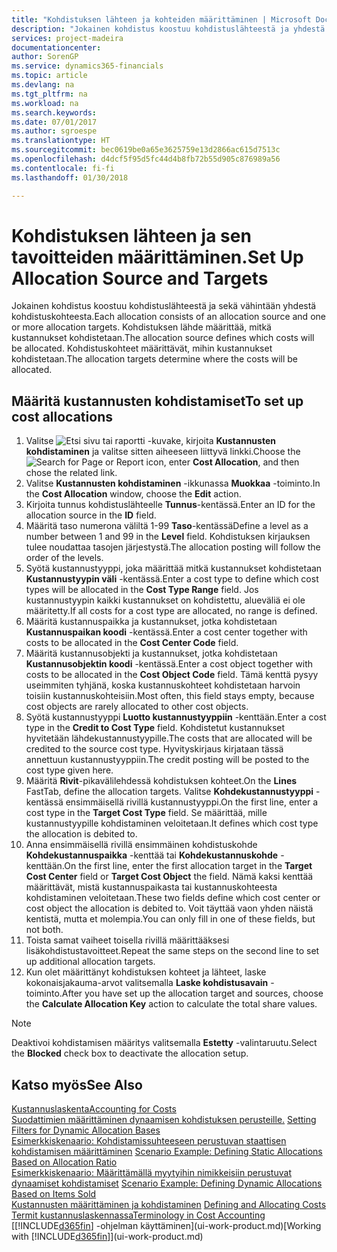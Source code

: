 ```yaml
---
title: "Kohdistuksen lähteen ja kohteiden määrittäminen | Microsoft Docs"
description: "Jokainen kohdistus koostuu kohdistuslähteestä ja yhdestä tai useammasta kohdistustavoitteesta. Kohdistuksen lähde määrittää, mitkä kustannukset kohdistetaan. Kohdistuskohteet määrittävät, mihin kustannukset kohdistetaan."
services: project-madeira
documentationcenter: 
author: SorenGP
ms.service: dynamics365-financials
ms.topic: article
ms.devlang: na
ms.tgt_pltfrm: na
ms.workload: na
ms.search.keywords: 
ms.date: 07/01/2017
ms.author: sgroespe
ms.translationtype: HT
ms.sourcegitcommit: bec0619be0a65e3625759e13d2866ac615d7513c
ms.openlocfilehash: d4dcf5f95d5fc44d4b8fb72b55d905c876989a56
ms.contentlocale: fi-fi
ms.lasthandoff: 01/30/2018

---
```

# <a name="set-up-allocation-source-and-targets"></a><span data-ttu-id="4410b-105">Kohdistuksen lähteen ja sen tavoitteiden määrittäminen.</span><span class="sxs-lookup"><span data-stu-id="4410b-105">Set Up Allocation Source and Targets</span></span>
<span data-ttu-id="4410b-106">Jokainen kohdistus koostuu kohdistuslähteestä ja sekä vähintään yhdestä kohdistuskohteesta.</span><span class="sxs-lookup"><span data-stu-id="4410b-106">Each allocation consists of an allocation source and one or more allocation targets.</span></span> <span data-ttu-id="4410b-107">Kohdistuksen lähde määrittää, mitkä kustannukset kohdistetaan.</span><span class="sxs-lookup"><span data-stu-id="4410b-107">The allocation source defines which costs will be allocated.</span></span> <span data-ttu-id="4410b-108">Kohdistuskohteet määrittävät, mihin kustannukset kohdistetaan.</span><span class="sxs-lookup"><span data-stu-id="4410b-108">The allocation targets determine where the costs will be allocated.</span></span>  

## <a name="to-set-up-cost-allocations"></a><span data-ttu-id="4410b-109">Määritä kustannusten kohdistamiset</span><span class="sxs-lookup"><span data-stu-id="4410b-109">To set up cost allocations</span></span>  
1.  <span data-ttu-id="4410b-110">Valitse ![Etsi sivu tai raportti](media/ui-search/search_small.png "Etsi sivu tai raportti -kuvake") -kuvake, kirjoita **Kustannusten kohdistaminen** ja valitse sitten aiheeseen liittyvä linkki.</span><span class="sxs-lookup"><span data-stu-id="4410b-110">Choose the ![Search for Page or Report](media/ui-search/search_small.png "Search for Page or Report icon") icon, enter **Cost Allocation**, and then chose the related link.</span></span>  
2.  <span data-ttu-id="4410b-111">Valitse **Kustannusten kohdistaminen** -ikkunassa **Muokkaa** -toiminto.</span><span class="sxs-lookup"><span data-stu-id="4410b-111">In the **Cost Allocation** window, choose the **Edit** action.</span></span>  
3.  <span data-ttu-id="4410b-112">Kirjoita tunnus kohdistuslähteelle **Tunnus**-kentässä.</span><span class="sxs-lookup"><span data-stu-id="4410b-112">Enter an ID for the allocation source in the **ID** field.</span></span>  
4.  <span data-ttu-id="4410b-113">Määritä taso numerona väliltä 1-99 **Taso**-kentässä</span><span class="sxs-lookup"><span data-stu-id="4410b-113">Define a level as a number between 1 and 99 in the **Level** field.</span></span> <span data-ttu-id="4410b-114">Kohdistuksen kirjauksen tulee noudattaa tasojen järjestystä.</span><span class="sxs-lookup"><span data-stu-id="4410b-114">The allocation posting will follow the order of the levels.</span></span>  
5.  <span data-ttu-id="4410b-115">Syötä kustannustyyppi, joka määrittää mitkä kustannukset kohdistetaan **Kustannustyypin väli** -kentässä.</span><span class="sxs-lookup"><span data-stu-id="4410b-115">Enter a cost type to define which cost types will be allocated in the **Cost Type Range** field.</span></span> <span data-ttu-id="4410b-116">Jos kustannustyypin kaikki kustannukset on kohdistettu, alueväliä ei ole määritetty.</span><span class="sxs-lookup"><span data-stu-id="4410b-116">If all costs for a cost type are allocated, no range is defined.</span></span>  
6.  <span data-ttu-id="4410b-117">Määritä kustannuspaikka ja kustannukset, jotka kohdistetaan **Kustannuspaikan koodi** -kentässä.</span><span class="sxs-lookup"><span data-stu-id="4410b-117">Enter a cost center together with costs to be allocated in the **Cost Center Code** field.</span></span>  
7.  <span data-ttu-id="4410b-118">Määritä kustannusobjekti ja kustannukset, jotka kohdistetaan **Kustannusobjektin koodi** -kentässä.</span><span class="sxs-lookup"><span data-stu-id="4410b-118">Enter a cost object together with costs to be allocated in the **Cost Object Code** field.</span></span> <span data-ttu-id="4410b-119">Tämä kenttä pysyy useimmiten tyhjänä, koska kustannuskohteet kohdistetaan harvoin toisiin kustannuskohteisiin.</span><span class="sxs-lookup"><span data-stu-id="4410b-119">Most often, this field stays empty, because cost objects are rarely allocated to other cost objects.</span></span>  
8.  <span data-ttu-id="4410b-120">Syötä kustannustyyppi **Luotto kustannustyyppiin** -kenttään.</span><span class="sxs-lookup"><span data-stu-id="4410b-120">Enter a cost type in the **Credit to Cost Type** field.</span></span> <span data-ttu-id="4410b-121">Kohdistetut kustannukset hyvitetään lähdekustannustyypille.</span><span class="sxs-lookup"><span data-stu-id="4410b-121">The costs that are allocated will be credited to the source cost type.</span></span> <span data-ttu-id="4410b-122">Hyvityskirjaus kirjataan tässä annettuun kustannustyyppiin.</span><span class="sxs-lookup"><span data-stu-id="4410b-122">The credit posting will be posted to the cost type given here.</span></span>  
9. <span data-ttu-id="4410b-123">Määritä **Rivit**-pikavälilehdessä kohdistuksen kohteet.</span><span class="sxs-lookup"><span data-stu-id="4410b-123">On the **Lines** FastTab, define the allocation targets.</span></span> <span data-ttu-id="4410b-124">Valitse **Kohdekustannustyyppi** -kentässä ensimmäisellä rivillä kustannustyyppi.</span><span class="sxs-lookup"><span data-stu-id="4410b-124">On the first line, enter a cost type in the **Target Cost Type** field.</span></span> <span data-ttu-id="4410b-125">Se määrittää, mille kustannustyypille kohdistaminen veloitetaan.</span><span class="sxs-lookup"><span data-stu-id="4410b-125">It defines which cost type the allocation is debited to.</span></span>  
10. <span data-ttu-id="4410b-126">Anna ensimmäisellä rivillä ensimmäinen kohdistuskohde **Kohdekustannuspaikka** -kenttää tai **Kohdekustannuskohde** -kenttään.</span><span class="sxs-lookup"><span data-stu-id="4410b-126">On the first line, enter the first allocation target in the **Target Cost Center** field or **Target Cost Object** the field.</span></span> <span data-ttu-id="4410b-127">Nämä kaksi kenttää määrittävät, mistä kustannuspaikasta tai kustannuskohteesta kohdistaminen veloitetaan.</span><span class="sxs-lookup"><span data-stu-id="4410b-127">These two fields define which cost center or cost object the allocation is debited to.</span></span> <span data-ttu-id="4410b-128">Voit täyttää vaon yhden näistä kentistä, mutta et molempia.</span><span class="sxs-lookup"><span data-stu-id="4410b-128">You can only fill in one of these fields, but not both.</span></span>  
11. <span data-ttu-id="4410b-129">Toista samat vaiheet toisella rivillä määrittääksesi lisäkohdistustavoitteet.</span><span class="sxs-lookup"><span data-stu-id="4410b-129">Repeat the same steps on the second line to set up additional allocation targets.</span></span>  
12. <span data-ttu-id="4410b-130">Kun olet määrittänyt kohdistuksen kohteet ja lähteet, laske kokonaisjakauma-arvot valitsemalla **Laske kohdistusavain** -toiminto.</span><span class="sxs-lookup"><span data-stu-id="4410b-130">After you have set up the allocation target and sources, choose the **Calculate Allocation Key** action to calculate the total share values.</span></span>  

> [!NOTE]  
>  <span data-ttu-id="4410b-131">Deaktivoi kohdistamisen määritys valitsemalla **Estetty** -valintaruutu.</span><span class="sxs-lookup"><span data-stu-id="4410b-131">Select the **Blocked** check box to deactivate the allocation setup.</span></span>  

## <a name="see-also"></a><span data-ttu-id="4410b-132">Katso myös</span><span class="sxs-lookup"><span data-stu-id="4410b-132">See Also</span></span>  
[<span data-ttu-id="4410b-133">Kustannuslaskenta</span><span class="sxs-lookup"><span data-stu-id="4410b-133">Accounting for Costs</span></span>](finance-manage-cost-accounting.md)  
 <span data-ttu-id="4410b-134">[Suodattimien määrittäminen dynaamisen kohdistuksen perusteille.](finance-setting-filters-for-dynamic-allocation-bases.md) </span><span class="sxs-lookup"><span data-stu-id="4410b-134">[Setting Filters for Dynamic Allocation Bases](finance-setting-filters-for-dynamic-allocation-bases.md) </span></span>  
 <span data-ttu-id="4410b-135">[Esimerkkiskenaario: Kohdistamissuhteeseen perustuvan staattisen kohdistamisen määrittäminen](finance-scenario-example-defining-static-allocations-based-on-allocation-ratio.md) </span><span class="sxs-lookup"><span data-stu-id="4410b-135">[Scenario Example: Defining Static Allocations Based on Allocation Ratio](finance-scenario-example-defining-static-allocations-based-on-allocation-ratio.md) </span></span>  
 <span data-ttu-id="4410b-136">[Esimerkkiskenaario: Määrittämällä myytyihin nimikkeisiin perustuvat dynaamiset kohdistamiset](finance-scenario-example-defining-dynamic-allocations-based-on-items-sold.md) </span><span class="sxs-lookup"><span data-stu-id="4410b-136">[Scenario Example: Defining Dynamic Allocations Based on Items Sold](finance-scenario-example-defining-dynamic-allocations-based-on-items-sold.md) </span></span>  
 <span data-ttu-id="4410b-137">[Kustannusten määrittäminen ja kohdistaminen](finance-define-and-allocate-costs.md) </span><span class="sxs-lookup"><span data-stu-id="4410b-137">[Defining and Allocating Costs](finance-define-and-allocate-costs.md) </span></span>  
 [<span data-ttu-id="4410b-138">Termit kustannuslaskennassa</span><span class="sxs-lookup"><span data-stu-id="4410b-138">Terminology in Cost Accounting</span></span>](finance-terminology-in-cost-accounting.md)  
 <span data-ttu-id="4410b-139">[[!INCLUDE[d365fin](includes/d365fin_md.md)] -ohjelman käyttäminen](ui-work-product.md)</span><span class="sxs-lookup"><span data-stu-id="4410b-139">[Working with [!INCLUDE[d365fin](includes/d365fin_md.md)]](ui-work-product.md)</span></span>

